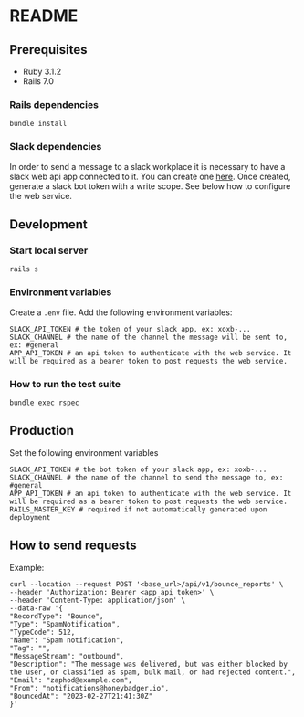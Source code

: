 # README

## Prerequisites

- Ruby 3.1.2
- Rails 7.0

### Rails dependencies

```shell
bundle install
```

### Slack dependencies
In order to send a message to a slack workplace it is necessary to have a slack web api app connected to it. You can create one [here](https://api.slack.com/apps). 
Once created, generate a slack bot token with a write scope. See below how to configure the web service.

## Development
### Start local server

```shell
rails s
```

### Environment variables
Create a `.env` file.
Add the following environment variables:
```shell
SLACK_API_TOKEN # the token of your slack app, ex: xoxb-... 
SLACK_CHANNEL # the name of the channel the message will be sent to, ex: #general
APP_API_TOKEN # an api token to authenticate with the web service. It will be required as a bearer token to post requests the web service.
```

### How to run the test suite
```shell
bundle exec rspec
```

## Production
Set the following environment variables
```shell
SLACK_API_TOKEN # the bot token of your slack app, ex: xoxb-... 
SLACK_CHANNEL # the name of the channel to send the message to, ex: #general
APP_API_TOKEN # an api token to authenticate with the web service. It will be required as a bearer token to post requests the web service.
RAILS_MASTER_KEY # required if not automatically generated upon deployment
```

## How to send requests
Example:
```shell
curl --location --request POST '<base_url>/api/v1/bounce_reports' \
--header 'Authorization: Bearer <app_api_token>' \
--header 'Content-Type: application/json' \
--data-raw '{
"RecordType": "Bounce",
"Type": "SpamNotification",
"TypeCode": 512,
"Name": "Spam notification",
"Tag": "",
"MessageStream": "outbound",
"Description": "The message was delivered, but was either blocked by the user, or classified as spam, bulk mail, or had rejected content.",
"Email": "zaphod@example.com",
"From": "notifications@honeybadger.io",
"BouncedAt": "2023-02-27T21:41:30Z"
}'
```
